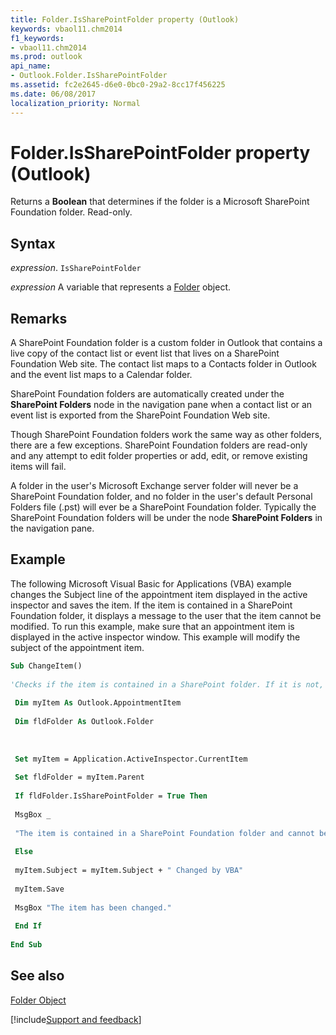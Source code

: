 ```yaml
---
title: Folder.IsSharePointFolder property (Outlook)
keywords: vbaol11.chm2014
f1_keywords:
- vbaol11.chm2014
ms.prod: outlook
api_name:
- Outlook.Folder.IsSharePointFolder
ms.assetid: fc2e2645-d6e0-0bc0-29a2-8cc17f456225
ms.date: 06/08/2017
localization_priority: Normal
---
```



# Folder.IsSharePointFolder property (Outlook)

Returns a  **Boolean** that determines if the folder is a Microsoft SharePoint Foundation folder. Read-only.


## Syntax

_expression_. `IsSharePointFolder`

_expression_ A variable that represents a [Folder](Outlook.Folder.md) object.


## Remarks

A SharePoint Foundation folder is a custom folder in Outlook that contains a live copy of the contact list or event list that lives on a SharePoint Foundation Web site. The contact list maps to a Contacts folder in Outlook and the event list maps to a Calendar folder. 

SharePoint Foundation folders are automatically created under the  **SharePoint Folders** node in the navigation pane when a contact list or an event list is exported from the SharePoint Foundation Web site.

Though SharePoint Foundation folders work the same way as other folders, there are a few exceptions. SharePoint Foundation folders are read-only and any attempt to edit folder properties or add, edit, or remove existing items will fail. 

A folder in the user's Microsoft Exchange server folder will never be a SharePoint Foundation folder, and no folder in the user's default Personal Folders file (.pst) will ever be a SharePoint Foundation folder. Typically the SharePoint Foundation folders will be under the node  **SharePoint Folders** in the navigation pane.


## Example

The following Microsoft Visual Basic for Applications (VBA) example changes the Subject line of the appointment item displayed in the active inspector and saves the item. If the item is contained in a SharePoint Foundation folder, it displays a message to the user that the item cannot be modified. To run this example, make sure that an appointment item is displayed in the active inspector window. This example will modify the subject of the appointment item.


```vb
Sub ChangeItem() 
 
'Checks if the item is contained in a SharePoint folder. If it is not, it changes the Subject line, and then saves the item. 
 
 Dim myItem As Outlook.AppointmentItem 
 
 Dim fldFolder As Outlook.Folder 
 
 
 
 Set myItem = Application.ActiveInspector.CurrentItem 
 
 Set fldFolder = myItem.Parent 
 
 If fldFolder.IsSharePointFolder = True Then 
 
 MsgBox _ 
 
 "The item is contained in a SharePoint Foundation folder and cannot be modified." 
 
 Else 
 
 myItem.Subject = myItem.Subject + " Changed by VBA" 
 
 myItem.Save 
 
 MsgBox "The item has been changed." 
 
 End If 
 
End Sub
```


## See also


[Folder Object](Outlook.Folder.md)

[!include[Support and feedback](~/includes/feedback-boilerplate.md)]